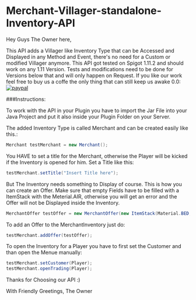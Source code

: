 # Merchant-Villager-standalone-Inventory-API


Hey Guys The Owner here,


This API adds a Villager like Inventory Type that can be Accessed and Displayed in any Method and Event, there's no need for a Custom or modified Villager anymore.
This API got tested on Spigot 1.11.2 and should work on any 1.11 Version. Tests and modifications need to be done for Versions below that and will only happen on Request.
If you like our work feel free to buy us a coffe the only thing that can still keep us awake 0.0: <br>
[![paypal](https://www.paypalobjects.com/en_US/i/btn/btn_donateCC_LG.gif)](https://www.paypal.com/cgi-bin/webscr?cmd=_s-xclick&hosted_button_id=JFHPNTUJMDD8G)




###Instructions:

To work with the API in your Plugin you have to import the Jar File into your Java Project and put it also inside your Plugin Folder on your Server.

The added Inventory Type is called Merchant and can be created easily like this.:

```Java
Merchant testMerchant = new Merchant();
```


You HAVE to set a title for the Merchant, otherwise the Player will be kicked if the Inventory is opened for him. Set a Title like this:

```Java
testMerchant.setTitle("Insert Title here");
```


But The Inventory needs something to Display of course. This is how you can create an Offer. Make sure that empty Fields have to be filled with a ItemStack with the Meterial.AIR, otherwise you will get an error and the Offer will not be Displayed inside the Inventory.

```Java
MerchantOffer testOffer = new MerchantOffer(new ItemStack(Material.BED, 1), new ItemStack(Material.AIR, 1), new ItemStack(Material.ANVIL, 1));
```				


To add an Offer to the MerchantInventory just do:

```Java
testMerchant.addOffer(testOffer);
```


To open the Inventory for a Player you have to first set the Customer and than open the Menue manually:

```Java
testMerchant.setCustomer(Player);
testMerchant.openTrading(Player);
```




Thanks for Choosing our API :)

With Friendly Greetings,
The Owner
